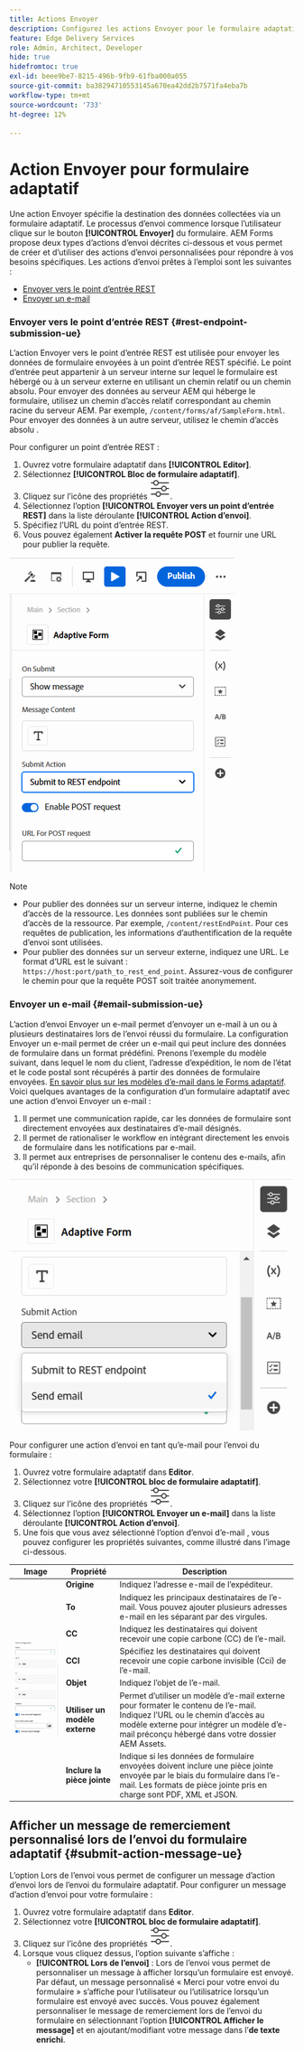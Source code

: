 ```yaml
---
title: Actions Envoyer
description: Configurez les actions Envoyer pour le formulaire adaptatif.
feature: Edge Delivery Services
role: Admin, Architect, Developer
hide: true
hidefromtoc: true
exl-id: beee9be7-8215-496b-9fb9-61fba000a055
source-git-commit: ba38294710553145a670ea42dd2b7571fa4eba7b
workflow-type: tm+mt
source-wordcount: '733'
ht-degree: 12%

---
```


# Action Envoyer pour formulaire adaptatif

Une action Envoyer spécifie la destination des données collectées via un formulaire adaptatif. Le processus d’envoi commence lorsque l’utilisateur clique sur le bouton **[!UICONTROL Envoyer]** du formulaire. AEM Forms propose deux types d’actions d’envoi décrites ci-dessous et vous permet de créer et d’utiliser des actions d’envoi personnalisées pour répondre à vos besoins spécifiques. Les actions d’envoi prêtes à l’emploi sont les suivantes :

<!--To define a Submit Action for an Adaptive Form, you use the Properties dialog of the **Adaptive Form block** in the **Editor**-->

* [Envoyer vers le point d’entrée REST](#rest-endpoint-submission-ue)
* [Envoyer un e-mail](#email-submission-ue)


### Envoyer vers le point d’entrée REST {#rest-endpoint-submission-ue}

L’action Envoyer vers le point d’entrée REST est utilisée pour envoyer les données de formulaire envoyées à un point d’entrée REST spécifié. Le point d’entrée peut appartenir à un serveur interne sur lequel le formulaire est hébergé ou à un serveur externe en utilisant un chemin relatif ou un chemin absolu. Pour envoyer des données au serveur AEM qui héberge le formulaire, utilisez un chemin d’accès relatif correspondant au chemin racine du serveur AEM. Par exemple, `/content/forms/af/SampleForm.html`. Pour envoyer des données à un autre serveur, utilisez le chemin d’accès absolu .

<!--Configuring the Submit Action to REST Endpoint for Adaptive Forms offers several benefits such as:  
* It facilitates seamless integration of form data with external systems and services via RESTful APIs.  
* Offers flexibility in managing data submissions from Adaptive Forms, accommodating dynamic and complex data structures.  
* Allows dynamic mapping of form fields to parameters within the REST endpoint URL, enabling adaptable and customizable data submissions.
-->



Pour configurer un point d’entrée REST :

1. Ouvrez votre formulaire adaptatif dans **[!UICONTROL Editor]**.
1. Sélectionnez **[!UICONTROL Bloc de formulaire adaptatif]**.
1. Cliquez sur l’icône des propriétés ![propriétés](/help/forms/assets/Smock_Properties_18_N.svg).
1. Sélectionnez l’option **[!UICONTROL Envoyer vers un point d’entrée REST]** dans la liste déroulante **[!UICONTROL Action d’envoi]**.
1. Spécifiez l’URL du point d’entrée REST.
1. Vous pouvez également **Activer la requête POST** et fournir une URL pour publier la requête.

![Activer la requête POST pour les formulaires adaptatifs](/help/forms/assets/enable-post-request-ue.png)

>[!NOTE]
>
> * Pour publier des données sur un serveur interne, indiquez le chemin d’accès de la ressource. Les données sont publiées sur le chemin d’accès de la ressource. Par exemple, `/content/restEndPoint`. Pour ces requêtes de publication, les informations d’authentification de la requête d’envoi sont utilisées.
> * Pour publier des données sur un serveur externe, indiquez une URL. Le format d’URL est le suivant : `https://host:port/path_to_rest_end_point`. Assurez-vous de configurer le chemin pour que la requête POST soit traitée anonymement.

### Envoyer un e-mail {#email-submission-ue}

L’action d’envoi Envoyer un e-mail permet d’envoyer un e-mail à un ou à plusieurs destinataires lors de l’envoi réussi du formulaire. La configuration Envoyer un e-mail permet de créer un e-mail qui peut inclure des données de formulaire dans un format prédéfini. Prenons l’exemple du modèle suivant, dans lequel le nom du client, l’adresse d’expédition, le nom de l’état et le code postal sont récupérés à partir des données de formulaire envoyées. [En savoir plus sur les modèles d’e-mail dans le Forms adaptatif](/help/forms/html-email-templates-in-adaptive-forms.md). Voici quelques avantages de la configuration d’un formulaire adaptatif avec une action d’envoi Envoyer un e-mail :

1. Il permet une communication rapide, car les données de formulaire sont directement envoyées aux destinataires d’e-mail désignés.
1. Il permet de rationaliser le workflow en intégrant directement les envois de formulaire dans les notifications par e-mail.
1. Il permet aux entreprises de personnaliser le contenu des e-mails, afin qu’il réponde à des besoins de communication spécifiques.

![Propriétés de formulaire adaptatif dans l’éditeur universel](/help/forms/assets/submit-actions-ue.png)


Pour configurer une action d’envoi en tant qu’e-mail pour l’envoi du formulaire :

1. Ouvrez votre formulaire adaptatif dans **Editor**.
1. Sélectionnez votre **[!UICONTROL bloc de formulaire adaptatif]**.
1. Cliquez sur l’icône des propriétés ![propriétés](/help/forms/assets/Smock_Properties_18_N.svg).
1. Sélectionnez l’option **[!UICONTROL Envoyer un e-mail]** dans la liste déroulante **[!UICONTROL Action d’envoi]**.
1. Une fois que vous avez sélectionné l’option d’envoi d’e-mail , vous pouvez configurer les propriétés suivantes, comme illustré dans l’image ci-dessous.

<table>
  <thead>
    <tr>
      <th>Image</th>
      <th>Propriété</th>
      <th>Description</th>
    </tr>
  </thead>
  <tbody>
    <tr>
    <td rowspan="7"><img src="/help/forms/assets/email-config-ue.png" alt="Configuration des e-mails"></td> 
    <td><b>Origine</td>
    <td>Indiquez l’adresse e-mail de l’expéditeur.</td>
    </tr>
    <tr>
      <td><b>To</td>
      <td>Indiquez les principaux destinataires de l’e-mail. Vous pouvez ajouter plusieurs adresses e-mail en les séparant par des virgules.</td>
    </tr>
    <tr>
      <td><b>CC</td>
      <td>Indiquez les destinataires qui doivent recevoir une copie carbone (CC) de l’e-mail.</td>
    </tr>
    <tr>
      <td><b>CCI</td>
      <td>Spécifiez les destinataires qui doivent recevoir une copie carbone invisible (Cci) de l’e-mail.</td>
    </tr>
    <tr>
      <td><b>Objet</td>
      <td>Indiquez l’objet de l’e-mail.</td>
    </tr>
    <tr>
      <td><b>Utiliser un modèle externe</td>
      <td>Permet d’utiliser un modèle d’e-mail externe pour formater le contenu de l’e-mail. Indiquez l’URL ou le chemin d’accès au modèle externe pour intégrer un modèle d’e-mail préconçu hébergé dans votre dossier AEM Assets.</td>
    </tr>
    <tr>
      <td><b>Inclure la pièce jointe</td>
      <td>Indique si les données de formulaire envoyées doivent inclure une pièce jointe envoyée par le biais du formulaire dans l’e-mail. Les formats de pièce jointe pris en charge sont PDF, XML et JSON.</td>
    </tr>
  </tbody>
</table>






<!--
        
        * **From**: The email address of the sender.
        * **To**: Specify the primary recipients of the email, multiple email addresses can be added, separated by commas.
        * **CC**: Specify the recipients who should receive a carbon copy (CC) of the email.
        * **BCC**: Specify the recipients who should receive a blind carbon copy (BCC) of the email.
        * **Subject**: Specify the subject line of the email.
        * **Use External Template**: Enables the use of an external email template for formatting the email content. Provide the URL or path to the External template path to integrate a pre-designed email template hosted in your AEM Assets folder.
        * **Include Attachment**: Specifies whether the submitted form data should include an attachment submitted through the form in the email.

    {width=50%,height=50%}![Enable post request for adaptive forms](/help/forms/assets/email-config-ue.png)

-->

## Afficher un message de remerciement personnalisé lors de l’envoi du formulaire adaptatif {#submit-action-message-ue}

L’option Lors de l’envoi vous permet de configurer un message d’action d’envoi lors de l’envoi du formulaire adaptatif. Pour configurer un message d’action d’envoi pour votre formulaire :

1. Ouvrez votre formulaire adaptatif dans **Editor**.
1. Sélectionnez votre **[!UICONTROL bloc de formulaire adaptatif]**.
1. Cliquez sur l’icône des propriétés ![propriétés](/help/forms/assets/Smock_Properties_18_N.svg).
1. Lorsque vous cliquez dessus, l’option suivante s’affiche :
   * **[!UICONTROL Lors de l’envoi]** : Lors de l’envoi vous permet de personnaliser un message à afficher lorsqu’un formulaire est envoyé. Par défaut, un message personnalisé « Merci pour votre envoi du formulaire » s’affiche pour l’utilisateur ou l’utilisatrice lorsqu’un formulaire est envoyé avec succès.
Vous pouvez également personnaliser le message de remerciement lors de l’envoi du formulaire en sélectionnant l’option **[!UICONTROL Afficher le message]** et en ajoutant/modifiant votre message dans l’**de texte enrichi**.
